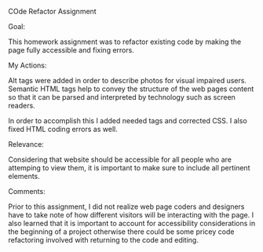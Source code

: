 COde Refactor Assignment

Goal:

This homework assignment was to refactor existing code by making the page fully accessible and fixing errors. 

My Actions:

Alt tags were added in order to describe photos for visual impaired users. Semantic HTML tags help to convey the structure of the web pages content so that it can be parsed and interpreted by technology such as screen readers. 

In order to accomplish this I added needed tags and corrected CSS. I also fixed HTML coding errors as well.

Relevance:

Considering that website should be accessible for all people who are attemping to view them, it is important to make sure to include all pertinent elements.

Comments:

Prior to this assignment, I did not realize web page coders and designers have to take note of how different visitors will be interacting with the page. I also learned that it is important to account for accessibility considerations in the beginning of a project otherwise there could be some pricey code refactoring involved with returning to the code and editing. 


